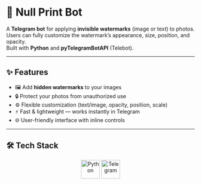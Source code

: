 # 🤖 Null Print Bot

A **Telegram bot** for applying **invisible watermarks** (image or text) to photos.  
Users can fully customize the watermark’s appearance, size, position, and opacity.  
Built with **Python** and **pyTelegramBotAPI** (Telebot).  

---

## ✨ Features
- 🖼️ Add **hidden watermarks** to your images  
- 🔒 Protect your photos from unauthorized use  
- ⚙️ Flexible customization (text/image, opacity, position, scale)  
- ⚡ Fast & lightweight — works instantly in Telegram  
- 🌐 User-friendly interface with inline controls  

---

## 🛠️ Tech Stack

<p align="center">
  <img src="https://cdn.jsdelivr.net/gh/devicons/devicon/icons/python/python-original.svg" width="50" alt="Python"/>
  <img src="https://cdn.simpleicons.org/telegram/2CA5E0" width="50" alt="Telegram"/>
</p>

